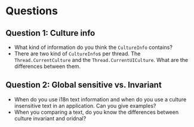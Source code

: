 # Questions

## Question 1: Culture info

* What kind of information do you think the `CultureInfo` contains?
* There are two kind of `CultureInfo`s per thread. The `Thread.CurrentCulture` and the `Thread.CurrentUICulture`. What are the differences between them. 

## Question 2: Global sensitive vs. Invariant

* When do you use i18n text information and when do you use a culture insensitive text in an application. Can you give examples?
* When you comparing a text, do you know the differences between culture invariant and oridnal?